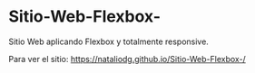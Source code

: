 # Sitio-Web-Flexbox-
Sitio Web aplicando Flexbox y totalmente responsive.

Para ver el sitio:
https://nataliodg.github.io/Sitio-Web-Flexbox-/
